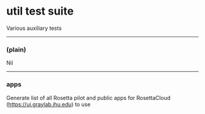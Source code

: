 # util test suite
Various auxiliary tests


----
### (plain)
Nil


-----
### apps
Generate list of all Rosetta pilot and public apps for RosettaCloud (https://ui.graylab.jhu.edu) to use
